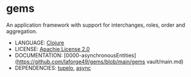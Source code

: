 # gems

An application framework with support for interchanges, roles, order and aggregation.

* LANGUAGE: [Clojure](https://clojure.org/)
* LICENSE: [Apachie License 2.0](https://www.apache.org/licenses/LICENSE-2.0)
* DOCUMENTATION: [0000-asynchronousEntities](https://github.com/laforge49/gems/blob/main/gems vault/main.md)
* DEPENDENCIES: [tupelo](https://github.com/cloojure/tupelo), [async](https://github.com/clojure/core.async)


